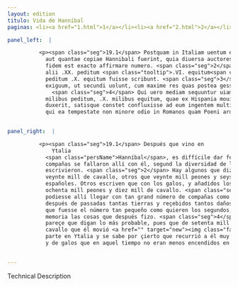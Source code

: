 ```yaml
---
layout: edition
titulo: Vida de Hanníbal
paginas: <li><a href="1.html">1</a></li><li><a href="2.html">2</a></li><li><a href="3.html">3</a></li><li><a href="4.html">4</a></li><li><a href="5.html">5</a></li><li><a href="6.html">6</a></li><li><a href="7.html">7</a></li><li><a href="8.html">8</a></li><li><a href="9.html">9</a></li><li><a href="10.html">10</a></li><li><a href="11.html">11</a></li><li><a href="12.html">12</a></li><li><a href="13.html">13</a></li><li><a href="14.html">14</a></li><li><a href="15.html">15</a></li><li><a href="16.html">16</a></li><li><a href="17.html">17</a></li><li><a href="18.html">18</a></li><li><a href="19.html">19</a></li><li><a href="20.html">20</a></li><li><a href="21.html">21</a></li><li><a href="22.html">22</a></li><li><a href="23.html">23</a></li><li><a href="24.html">24</a></li><li><a href="25.html">25</a></li><li><a href="26.html">26</a></li><li><a href="27.html">27</a></li><li><a href="28.html">28</a></li><li><a href="29.html">29</a></li><li><a href="30.html">30</a></li><li><a href="31.html">31</a></li><li><a href="32.html">32</a></li><li><a href="33.html">33</a></li><li><a href="34.html">34</a></li><li><a href="35.html">35</a></li><li><a href="36.html">36</a></li><li><a href="37.html">37</a></li><li><a href="38.html">38</a></li><li><a href="39.html">39</a></li><li><a href="40.html">40</a></li><li><a href="41.html">41</a></li><li><a href="42.html">42</a></li><li><a href="43.html">43</a></li><li><a href="44.html">44</a></li><li><a href="45.html">45</a></li><li><a href="46.html">46</a></li><li><a href="47.html">47</a></li><li><a href="48.html">48</a></li><li><a href="49.html">49</a></li><li><a href="50.html">50</a></li><li><a href="51.html">51</a></li><li><a href="52.html">52</a></li><li><a href="53.html">53</a></li><li><a href="54.html">54</a></li><li><a href="55.html">55</a></li><li><a href="56.html">56</a></li><li><a href="57.html">57</a></li><li><a href="58.html">58</a></li><li><a href="59.html">59</a></li><li><a href="60.html">60</a></li><li><a href="61.html">61</a></li><li><a href="62.html">62</a></li><li><a href="63.html">63</a></li><li><a href="64.html">64</a></li><li><a href="65.html">65</a></li><li><a href="66.html">66</a></li><li><a href="67.html">67</a></li><li><a href="68.html">68</a></li><li><a href="69.html">69</a></li><li><a href="70.html">70</a></li><li><a href="71.html">71</a></li><li><a href="72.html">72</a></li><li><a href="73.html">73</a></li><li><a href="74.html">74</a></li><li><a href="75.html">75</a></li><li><a href="76.html">76</a></li><li><a href="77.html">77</a></li><li><a href="78.html">78</a></li><li><a href="79.html">79</a></li><li><a href="80.html">80</a></li><li><a href="81.html">81</a></li><li><a href="82.html">82</a></li><li><a href="83.html">83</a></li><li><a href="84.html">84</a></li><li><a href="85.html">85</a></li><li><a href="86.html">86</a></li><li><a href="87.html">87</a></li><li><a href="88.html">88</a></li><li><a href="89.html">89</a></li><li><a href="90.html">90</a></li><li><a href="91.html">91</a></li><li><a href="92.html">92</a></li><li><a href="93.html">93</a></li><li><a href="94.html">94</a></li><li><a href="95.html">95</a></li><li><a href="96.html">96</a></li>

panel_left:  |

          <p><span class="seg">19.1</span> Postquam in Italiam uentum est, quae
            aut quantae copiae Hannibali fuerint, quia diuersa auctores rettulere, difficile ad
            fidem est exacto affirmare numero. <span class="seg">2</span> Alii centum milia peditum .XX. equitum,
            alii .XX. peditum <span class="tooltip">.VI. equitum<span class="tooltiptext">equitum sex #F #W </span></span> ex Aphris Hispanisque. Quidam uero Gallis Liguribusque additis .LXXX. milia
            peditum .X. equitum fuisse scribunt. <span class="seg">3</span> Sed credere libet neque <span class="tooltip">ita<span class="tooltiptext"><span class="om"><i>om. </i>ita</span> #G #s </span></span> magnum sibi fuisse numerum copiarum, ut <span class="tooltip">asserunt<span class="tooltiptext">asserant #G #r #s </span></span> primi, post tot emensa terrarum spatia tantaque detrimenta accepta, neque ita
            exiguum, ut secundi uolunt, cum maxime res quas postea gessit, menti occurrunt.
              <span class="seg">4</span> Qui uero mediam sequuntur uiam probabiliora dicere uidentur, cum ex .LXX.
            milibus peditum, .X. milibus equitum, quae ex Hispania mouit, magnam partem in Italiam
            duxerit, satisque constet confluxisse ad eum ingentem multitudinem Ligurum Gallorumque,
            qui ea tempestate non minore odio in Romanos quam Poeni ardebant.</p>
        

panel_right:  |

          <p><span class="seg">19.1</span> Después que vino en
              Ytalia
            <span class="persName">Hanníbal</span>, es diffícile dar fe affirmando el número de quántas
            compañas se fallaron allí con él, segund la diversidad de los auctores que d’esto
            escrivieron. <span class="seg">2</span> Hay algunos que dizen aver passado con él çient mill peones y
            veynte mill de cavallo, otros que veynte mill peones y seys mill de cavallo africanos y
            españoles. Otros escriven que con los galos, y añadidos los lígures, se fallaron con él
            ochenta mill peones y diez mill de cavallo. <span class="seg">3</span> Mas devemos creer que no
            podiesse allí llegar con tan grand número de compañas como los primeros affirman,
            después de passadas tantas tierras y reçebidos tantos daños y quiebras. Ni es de creer
            que fuesse el número tan pequeño como quieren los segundos, maiormente occurriendo a la
            memoria las cosas que después fizo. <span class="seg">4</span> Aquestos que siguen la vía mediana
            pareçe que digan lo más probable, pues que de setenta mill peones y de diez mill de
            cavallo que él movió <a href="" target="new"><img class="facs" src="../public/images/1491/1491.jpg"/></a>[169r,a] de España, aduxo la mayor
            parte en Ytalia y se sabe por çierto que recurrió a él muy grand muchedumbre de lígures
            y de galos que en aquel tiempo no eran menos encendidos en enemistad contra los Romanos que los carthagineses. </p>
        

---
```


Technical Description 
